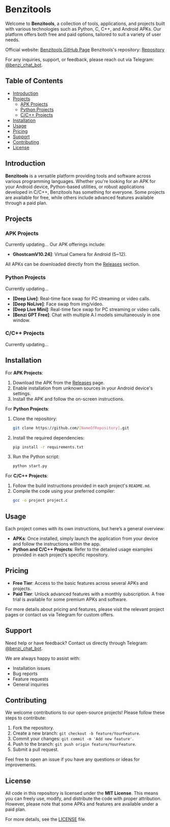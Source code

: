 
# Benzitools

Welcome to **Benzitools**, a collection of tools, applications, and projects built with various technologies such as Python, C, C++, and Android APKs. Our platform offers both free and paid options, tailored to suit a variety of user needs.

Official website: [Benzitools GitHub Page](https://benzitools.github.io/)
Benzitools's repository: [Repository](https://github.com/benzitools/benzitools.github.io)

For any inquiries, support, or feedback, please reach out via Telegram: [@benzi_chat_bot](https://t.me/benzi_chat_bot).

## Table of Contents
- [Introduction](#introduction)
- [Projects](#projects)
  - [APK Projects](#apk-projects)
  - [Python Projects](#python-projects)
  - [C/C++ Projects](#cc-projects)
- [Installation](#installation)
- [Usage](#usage)
- [Pricing](#pricing)
- [Support](#support)
- [Contributing](#contributing)
- [License](#license)

## Introduction

**Benzitools** is a versatile platform providing tools and software across various programming languages. Whether you're looking for an APK for your Android device, Python-based utilities, or robust applications developed in C/C++, Benzitools has something for everyone. Some projects are available for free, while others include advanced features available through a paid plan.

## Projects

### APK Projects
Currently updating...
Our APK offerings include:
- **GhostcamV10.24]**: Virtual Camera for Android (5~12).

  
All APKs can be downloaded directly from the [Releases](https://github.com/benzitools/benzitools.github.io/releases) section.

### Python Projects
Currently updating...
- **[Deep Live]**: Real-time face swap for PC streaming or video calls.
- **[Deep NoLive]**: Face swap from img/video.
- **[Deep Live Mini]**: Real-time face swap for PC streaming or video calls.
- **[Benzi GPT Free]**: Chat with multiple A.I models simultaneously in one window.

### C/C++ Projects
Currently updating...

## Installation

For **APK Projects**:
1. Download the APK from the [Releases](https://github.com/benzitools/benzitools.github.io/releases) page.
2. Enable installation from unknown sources in your Android device's settings.
3. Install the APK and follow the on-screen instructions.

For **Python Projects**:
1. Clone the repository: 
   ```bash
   git clone https://github.com/[NameOfRepository].git
   ```
2. Install the required dependencies:
   ```bash
   pip install -r requirements.txt
   ```
3. Run the Python script:
   ```bash
   python start.py
   ```

For **C/C++ Projects**:
1. Follow the build instructions provided in each project's `README.md`.
2. Compile the code using your preferred compiler:
   ```bash
   gcc -o project project.c
   ```

## Usage

Each project comes with its own instructions, but here’s a general overview:
- **APKs**: Once installed, simply launch the application from your device and follow the instructions within the app.
- **Python and C/C++ Projects**: Refer to the detailed usage examples provided in each project’s specific repository.

## Pricing

- **Free Tier**: Access to the basic features across several APKs and projects.
- **Paid Tier**: Unlock advanced features with a monthly subscription. A free trial is available for some premium APKs and software.

For more details about pricing and features, please visit the relevant project pages or contact us via Telegram for custom offers.

## Support

Need help or have feedback? Contact us directly through Telegram: [@benzi_chat_bot](https://t.me/benzi_chat_bot).

We are always happy to assist with:
- Installation issues
- Bug reports
- Feature requests
- General inquiries

## Contributing

We welcome contributions to our open-source projects! Please follow these steps to contribute:

1. Fork the repository.
2. Create a new branch: `git checkout -b feature/YourFeature`.
3. Commit your changes: `git commit -m 'Add new feature'`.
4. Push to the branch: `git push origin feature/YourFeature`.
5. Submit a pull request.

Feel free to open an issue if you have any questions or ideas for improvements.

## License

All code in this repository is licensed under the **MIT License**. This means you can freely use, modify, and distribute the code with proper attribution. However, please note that some APKs and features are available under a paid plan.

For more details, see the [LICENSE](LICENSE) file.
